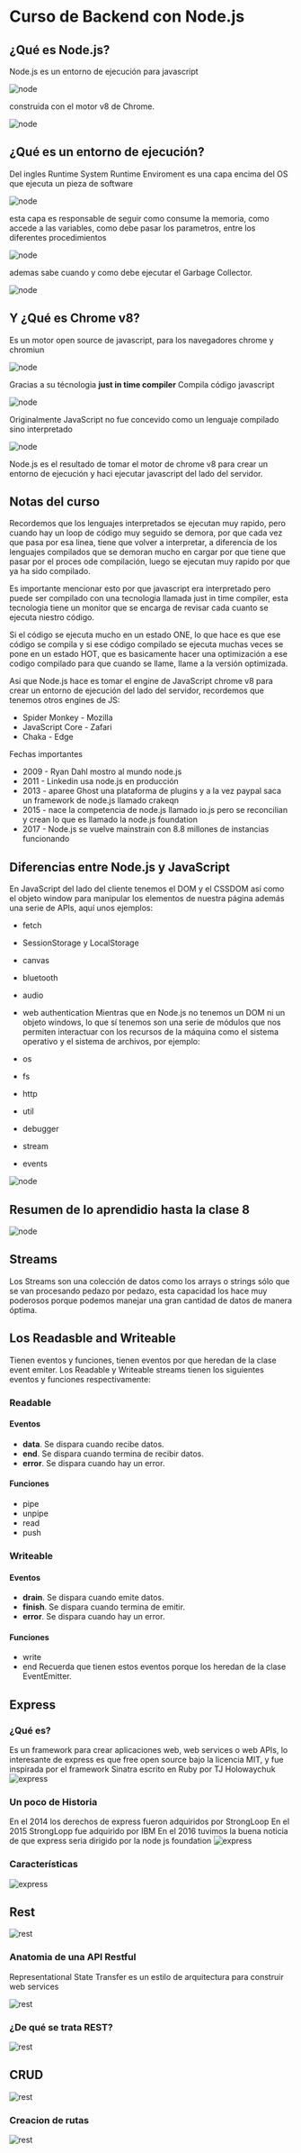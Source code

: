 # Curso de Backend con Node.js

## ¿Qué es Node.js?
Node.js es un entorno de ejecución para javascript

![node](./md/node-1.jpg)

construida con el motor v8 de Chrome.

![node](./md/node-2.jpg)

## ¿Qué es un entorno de ejecución?
Del ingles Runtime System Runtime Enviroment es una capa encima del OS que ejecuta un pieza de software

![node](./md/node-3.jpg)

esta capa es responsable de seguir como consume la memoria, como accede a las variables, como debe pasar los parametros, entre los diferentes procedimientos

![node](./md/node-4.jpg)

ademas sabe cuando y como debe ejecutar el Garbage Collector.

![node](./md/node-5.jpg)

## Y ¿Qué es Chrome v8?
Es un motor open source de javascript, para los navegadores chrome y chromiun

![node](./md/node-6.jpg)

Gracias a su técnologia **just in time compiler** Compila código javascript

![node](./md/node-7.jpg)

Originalmente JavaScript no fue concevido como un lenguaje compilado sino interpretado

![node](./md/node-8.jpg)

Node.js es el resultado de tomar el motor de chrome v8 para crear un entorno de ejecución y haci ejecutar javascript del lado del servidor.
 
## Notas del curso
Recordemos que los lenguajes interpretados se ejecutan muy rapido, pero cuando hay un loop de código muy seguido se demora, por que cada vez que pasa por esa linea, tiene que volver a interpretar, a diferencia de los lenguajes compilados que se demoran mucho en cargar por que tiene que pasar por el proces ode compilación, luego se ejecutan muy rapido por que ya ha sido compilado.
 
Es importante mencionar esto por que javascript era interpretado pero puede ser compilado con una tecnologia llamada just in time compiler, esta tecnologia tiene un monitor que se encarga de revisar cada cuanto se ejecuta niestro código.

Si el código se ejecuta mucho en un estado ONE, lo que hace es que ese código se compila y si ese código compilado se ejecuta muchas veces se pone en un estado HOT, que es basicamente hacer una optimización a ese codigo compilado para que cuando se llame, llame a la versión optimizada.

Asi que Node.js hace es tomar el engine de JavaScript chrome v8 para crear un entorno de ejecución del lado del servidor, recordemos que tenemos otros engines de JS:
* Spider Monkey - Mozilla
* JavaScript Core - Zafari
* Chaka - Edge

Fechas importantes
* 2009 -  Ryan Dahl mostro al mundo node.js
* 2011 - Linkedin usa node.js en producción
* 2013 - aparee Ghost una plataforma de plugins y a la vez paypal saca un framework de node.js llamado crakeqn
* 2015 - nace la competencia de node.js llamado io.js pero se reconcilian y crean lo que es llamado la node.js foundation
* 2017 - Node.js se vuelve mainstrain con 8.8 millones de instancias funcionando

## Diferencias entre Node.js y JavaScript
En JavaScript del lado del cliente tenemos el DOM y el CSSDOM así como el objeto window para manipular los elementos de nuestra página además una serie de APIs, aquí unos ejemplos:

* fetch
* SessionStorage y LocalStorage
* canvas
* bluetooth
* audio
* web authentication
Mientras que en Node.js no tenemos un DOM ni un objeto windows, lo que sí tenemos son una serie de módulos que nos permiten interactuar con los recursos de la máquina como el sistema operativo y el sistema de archivos, por ejemplo:

* os
* fs
* http
* util
* debugger
* stream
* events

![node](./md/node-9.jpg)

## Resumen de lo aprendidio hasta la clase 8

![node](./md/node-10.jpg)

## Streams
Los Streams son una colección de datos como los arrays o strings sólo que se van procesando pedazo por pedazo, esta capacidad los hace muy poderosos porque podemos manejar una gran cantidad de datos de manera óptima.

## Los Readasble and Writeable
Tienen eventos y funciones, tienen eventos por que heredan de la clase event emiter.
Los Readable y Writeable streams tienen los siguientes eventos y funciones respectivamente:

### Readable
#### Eventos
* **data**. Se dispara cuando recibe datos.
* **end**. Se dispara cuando termina de recibir datos.
* **error**. Se dispara cuando hay un error.
#### Funciones
* pipe
* unpipe
* read
* push
### Writeable
#### Eventos
* **drain**. Se dispara cuando emite datos.
* **finish**. Se dispara cuando termina de emitir.
* **error**. Se dispara cuando hay un error.
#### Funciones
* write
* end
Recuerda que tienen estos eventos porque los heredan de la clase EventEmitter.

## Express
### ¿Qué es?
Es un framework para crear aplicaciones web, web services o web APIs, lo interesante de express es que free open source bajo la licencia MIT, y fue inspirada por el framework Sinatra escrito en Ruby por TJ Holowaychuk 
![express](./md/express-1.jpg)

### Un poco de Historia
En el 2014 los derechos de express fueron adquiridos por StrongLoop
En el 2015 StrongLopp fue adquirido por IBM
En el 2016 tuvimos la buena noticia de que express seria dirigido por la node js foundation
![express](./md/express-2.jpg)

### Características
![express](./md/express-3.jpg)

## Rest
![rest](./md/express-8.jpg)

### Anatomia de una API Restful
Representational State Transfer  es un estilo de arquitectura para construir web services

![rest](./md/express-4.jpg)

### ¿De qué se trata REST?

![rest](./md/express-5.jpg)

## CRUD
![rest](./md/express-6.jpg)

### Creacion de rutas
![rest](./md/express-7.jpg)

